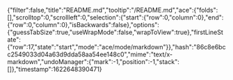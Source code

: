 {"filter":false,"title":"README.md","tooltip":"/README.md","ace":{"folds":[],"scrolltop":0,"scrollleft":0,"selection":{"start":{"row":0,"column":0},"end":{"row":0,"column":0},"isBackwards":false},"options":{"guessTabSize":true,"useWrapMode":false,"wrapToView":true},"firstLineState":{"row":17,"state":"start","mode":"ace/mode/markdown"}},"hash":"86c8e6bcc2549033d04a63d9dda58aa54ee148c0","mime":"text/x-markdown","undoManager":{"mark":-1,"position":-1,"stack":[]},"timestamp":1622648390471}